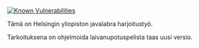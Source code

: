 [![Known Vulnerabilities](https://snyk.io/test/github/antero71/laivanupotus/badge.svg?targetFile=laivanupotus%2Fpom.xml)](https://snyk.io/test/github/antero71/laivanupotus?targetFile=laivanupotus%2Fpom.xml)

Tämä on Helsingin yliopiston javalabra harjoitustyö.

Tarkoituksena on ohjelmoida laivanupotuspelista taas uusi versio.
